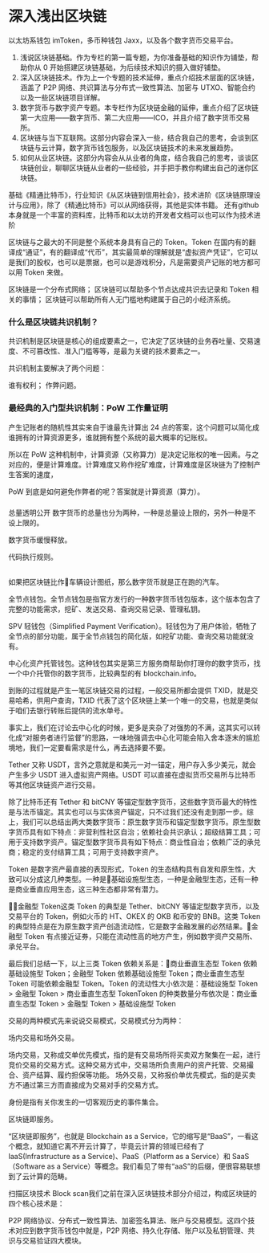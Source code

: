 # 深入浅出区块链


以太坊系钱包 imToken，多币种钱包 Jaxx，以及各个数字货币交易平台。

1. 浅说区块链基础。作为专栏的第一篇专题，为你准备基础的知识作为铺垫，帮助你从 0 开始搭建区块链基础，为后续技术知识的摄入做好铺垫。
2. 深入区块链技术。作为上一个专题的技术延伸，重点介绍技术层面的区块链，涵盖了 P2P 网络、共识算法与分布式一致性算法、加密与 UTXO、智能合约以及一些区块链项目详解。
3. 数字货币与数字资产专题。本专栏作为区块链金融的延伸，重点介绍了区块链第一大应用——数字货币、第二大应用——ICO，并且介绍了数字货币交易所。
4. 区块链与当下互联网。这部分内容会深入一些，结合我自己的思考，会谈到区块链与云计算，数字货币钱包服务，以及区块链技术的未来发展趋势。
5. 如何从业区块链。这部分内容会从从业者的角度，结合我自己的思考，谈谈区块链创业，聊聊区块链从业者的一些经验，并手把手教你构建出自己的迷你区块链。

基础《精通比特币》，行业知识《从区块链到信用社会》，技术进阶《区块链原理设计与应用》，除了《精通比特币》可以从网络获得，其他是实体书籍。 还有github本身就是一个丰富的资料库，比特币和以太坊的开发者文档可以也可以作为技术进阶

区块链与之最大的不同是整个系统本身具有自己的 Token。Token 在国内有的翻译成“通证”，有的翻译成“代币”，其实最简单的理解就是“虚拟资产凭证”，它可以是我们的股权，也可以是票据，也可以是游戏积分，凡是需要资产记账的地方都可以用 Token 来做。

区块链是一个分布式网络；
区块链可以帮助多个节点达成共识去记录和 Token 相关的事情；
区块链可以帮助所有人无门槛地构建属于自己的小经济系统。

### 什么是区块链共识机制？

共识机制是区块链是核心的组成要素之一，它决定了区块链的业务吞吐量、交易速度、不可篡改性、准入门槛等等，是最为关键的技术要素之一。

共识机制主要解决了两个问题：

谁有权利；
作弊问题。

### 最经典的入门型共识机制：PoW 工作量证明

产生记账者的随机性其实来自于谁最先计算出 24 点的答案，这个问题可以简化成谁拥有的计算资源更多，谁就拥有整个系统的最大概率的记账权。

所以在 PoW 这种机制中，计算资源（又称算力）是决定记账权的唯一因素。与之对应的，便是计算难度。计算难度又称作挖矿难度，计算难度是区块链为了控制产生答案的速度，

PoW 到底是如何避免作弊者的呢？答案就是计算资源（算力）。

###

总量透明公开
数字货币的总量也分为两种，一种是总量设上限的，另外一种是不设上限的。

数字货币缓慢释放。

代码执行规则。

## 
如果把区块链比作车辆设计图纸，那么数字货币就是正在跑的汽车。

全节点钱包。全节点钱包是指官方发行的一种数字货币钱包版本，这个版本包含了完整的功能需求，挖矿、发送交易、查询交易记录、管理私钥。

SPV 轻钱包（Simplified Payment Verification）。轻钱包为了用户体验，牺牲了全节点的部分功能，属于全节点钱包的简化版，如挖矿功能、查询交易功能就没有。

中心化资产托管钱包。这种钱包其实是第三方服务商帮助你打理你的数字货币，找一个中介托管你的数字货币，比较典型的有 blockchain.info。

到账的过程就是产生一笔区块链交易的过程，一般交易所都会提供 TXID，就是交易哈希，供用户查询，TXID 代表了这个区块链上某一个唯一的交易，也就是类似于咱们去银行转账后提供的流水单号。

事实上，我们在讨论去中心化的时候，更多是夹杂了对强势的不满，这其实可以转化成“对服务者进行监督”的思路，一味地强调去中心化可能会陷入舍本逐末的尴尬境地，我们一定要看需求是什么，再去选择要不要。

Tether 又称 USDT，言外之意就是和美元一对一锚定，用户存入多少美元，就会产生多少 USDT 进入虚拟资产网络。USDT 可以直接在虚拟货币交易所与比特币等其他区块链资产进行交易。

除了比特币还有 Tether 和 bitCNY 等锚定型数字货币，这些数字货币最大的特性是与法币锚定。其实也可以与实体资产锚定，只不过我们还没有走到那一步。综上，我们可以总结出两大类数字货币：原生数字货币和锚定型数字货币。原生型数字货币具有如下特点：非营利性社区自治；依赖社会共识承认；超级结算工具；可用于支持数字资产。锚定型数字货币具有如下特点：商业性自治；依赖广泛的承兑商；稳定的支付结算工具；可用于支持数字资产。

Token 是数字资产最直接的表现形式，Token 的生态结构具有自发和原生性，大致可以分成这几种类型。一种是基础设施型生态，一种是金融型生态，还有一种是商业垂直应用生态，这三种生态都非常有潜力。

金融型 Token这类 Token 的典型是 Tether、bitCNY 等锚定型数字货币，以及交易平台的 Token，例如火币的 HT、OKEX 的 OKB 和币安的 BNB。这类 Token 的典型特点是在为原生数字资产创造流动性，它是数字金融发展的必然结果。金融型 Token 有点接近证券，只能在流动性高的地方产生，例如数字资产交易所、承兑平台。

最后我们总结一下，以上三类 Token 依赖关系是：商业垂直生态型 Token 依赖基础设施型 Token；金融型 Token 依赖基础设施型 Token；商业垂直生态型 Token 可能依赖金融型 Token。Token 的流动性大小依次是：基础设施型 Token > 金融型 Token > 商业垂直生态型 TokenToken 的种类数量分布依次是：商业垂直生态型 Token > 金融型 Token > 基础设施型 Token

交易的两种模式先来说说交易模式，交易模式分为两种：

场内交易和场外交易。

场内交易，又称成交单优先模式，指的是有交易场所将买卖双方聚集在一起，进行竞价交易的交易方式。这种交易方式中，交易场所负责用户的资产托管、交易撮合、资产结算、履约担保等功能。
场外交易，又称报价单优先模式，指的是买卖方不通过第三方而直接成为交易对手的交易方式。

身份是指有关你发生的一切客观历史的事件集合。

区块链即服务。

“区块链即服务”，也就是 Blockchain as a Service，它的缩写是“BaaS”，一看这个概念，就知道它离不开云计算了，毕竟云计算的领域已经有了 IaaS(Infrastructure as a Service)、PaaS（Platform as a Service）和 SaaS（Software as a Service）等概念。我们看见了带有“aaS”的后缀，便很容易联想到了云计算的范畴。

扫描区块技术  Block scan我们之前在深入区块链技术部分介绍过，构成区块链的四个核心技术是：

P2P 网络协议、分布式一致性算法、加密签名算法、账户与交易模型。这四个技术对应到数字货币钱包中就是，P2P 网络、持久化存储、账户以及私钥管理、共识与交易验证四大模块。



